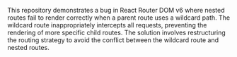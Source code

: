 This repository demonstrates a bug in React Router DOM v6 where nested routes fail to render correctly when a parent route uses a wildcard path.  The wildcard route inappropriately intercepts all requests, preventing the rendering of more specific child routes.  The solution involves restructuring the routing strategy to avoid the conflict between the wildcard route and nested routes.